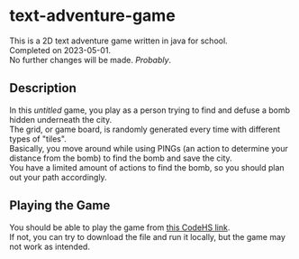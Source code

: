 # text-adventure-game

This is a 2D text adventure game written in java for school.\
Completed on 2023-05-01.\
No further changes will be made. *Probably*.

## Description
In this _untitled_ game, you play as a person trying to find and defuse a bomb hidden underneath the city.\
The grid, or game board, is randomly generated every time with different types of "tiles".\
Basically, you move around while using PINGs (an action to determine your distance from the bomb) to find the bomb and save the city.\
You have a limited amount of actions to find the bomb, so you should plan out your path accordingly.

## Playing the Game
You should be able to play the game from [this CodeHS link](https://codehs.com/sandbox/id/game-mOQVm3/run).\
If not, you can try to download the file and run it locally, but the game may not work as intended.


